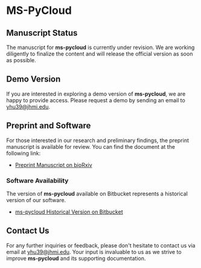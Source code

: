 # MS-PyCloud

## Manuscript Status

The manuscript for **ms-pycloud** is currently under revision. We are working diligently to finalize the content and will release the official version as soon as possible.

## Demo Version

If you are interested in exploring a demo version of **ms-pycloud**, we are happy to provide access. Please request a demo by sending an email to [yhu39@jhmi.edu](mailto:yhu39@jhmi.edu).

## Preprint and Software

For those interested in our research and preliminary findings, the preprint manuscript is available for review. You can find the document at the following link:

- [Preprint Manuscript on bioRxiv](https://www.biorxiv.org/content/10.1101/320887v1)

### Software Availability

The version of **ms-pycloud** available on Bitbucket represents a historical version of our software. 
   - [ms-pycloud Historical Version on Bitbucket](https://bitbucket.org/mschnau1/ms-pycloud/src/main/)


## Contact Us

For any further inquiries or feedback, please don't hesitate to contact us via email at [yhu39@jhmi.edu](mailto:yhu39@jhmi.edu). Your input is invaluable to us as we strive to improve **ms-pycloud** and its supporting documentation.
